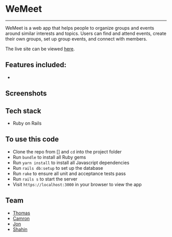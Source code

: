 # WeMeet
---
WeMeet is a web app that helps people to organize groups and events around similar interests and topics. Users can find and attend events, create their own groups, set up group events, and connect with members.

The live site can be viewed [here]().

## Features included:
* 

## Screenshots


## Tech stack
* Ruby on Rails

## To use this code
* Clone the repo from [] and `cd` into the project folder
* Run `bundle` to install all Ruby gems
* Run `yarn install` to install all Javascript dependencies
* Run `rails db:setup` to set up the database
* Run `rake` to ensure all unit and acceptance tests pass
* Run `rails s` to start the server
* Visit `https://localhost:3000` in your browser to view the app

## Team
* [Thomas](https://github.com/tochman)
* [Camron](https://github.com/CamronLDNF)
* [Jon](https://github.com/Bovverskin)
* [Shahin](https://github.com/shahin1290)